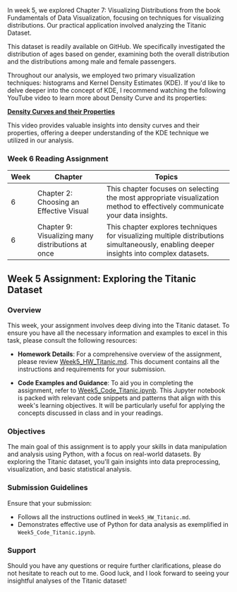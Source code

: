 In week 5, we explored Chapter 7: Visualizing Distributions from the book Fundamentals of Data Visualization, focusing on techniques for visualizing distributions. Our practical application involved analyzing the Titanic Dataset.

This dataset is readily available on GitHub. We specifically investigated the distribution of ages based on gender, examining both the overall distribution and the distributions among male and female passengers.

Throughout our analysis, we employed two primary visualization techniques: histograms and Kernel Density Estimates (KDE). If you'd like to delve deeper into the concept of KDE, I recommend watching the following YouTube video to learn more about Density Curve and its properties:

[**Density Curves and their Properties**](https://www.youtube.com/embed/Txlm4ORI4Gs)

This video provides valuable insights into density curves and their properties, offering a deeper understanding of the KDE technique we utilized in our analysis.

### Week 6 Reading Assignment

| Week | Chapter | Topics  |
|------|---------|----------------|
| 6 | Chapter 2: Choosing an Effective Visual | This chapter focuses on selecting the most appropriate visualization method to effectively communicate your data insights. |
| 6 | Chapter 9: Visualizing many distributions at once | This chapter explores techniques for visualizing multiple distributions simultaneously, enabling deeper insights into complex datasets. |




## Week 5 Assignment: Exploring the Titanic Dataset

### Overview
This week, your assignment involves deep diving into the Titanic dataset. To ensure you have all the necessary information and examples to excel in this task, please consult the following resources:

- **Homework Details**: For a comprehensive overview of the assignment, please review [Week5_HW_Titanic.md](Week5_HW_Titanic.md). This document contains all the instructions and requirements for your submission.

- **Code Examples and Guidance**: To aid you in completing the assignment, refer to [Week5_Code_Titanic.ipynb](Week5_Code_Titanic.ipynb). This Jupyter notebook is packed with relevant code snippets and patterns that align with this week's learning objectives. It will be particularly useful for applying the concepts discussed in class and in your readings.

### Objectives
The main goal of this assignment is to apply your skills in data manipulation and analysis using Python, with a focus on real-world datasets. By exploring the Titanic dataset, you'll gain insights into data preprocessing, visualization, and basic statistical analysis.

### Submission Guidelines
Ensure that your submission:
- Follows all the instructions outlined in `Week5_HW_Titanic.md`.
- Demonstrates effective use of Python for data analysis as exemplified in `Week5_Code_Titanic.ipynb`.


### Support
Should you have any questions or require further clarifications, please do not hesitate to reach out to me. Good luck, and I look forward to seeing your insightful analyses of the Titanic dataset!
